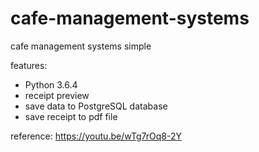 # cafe-management-systems
cafe management systems simple

features:
- Python 3.6.4 
- receipt preview
- save data to PostgreSQL database
- save receipt to pdf file

reference:
https://youtu.be/wTg7rOq8-2Y
